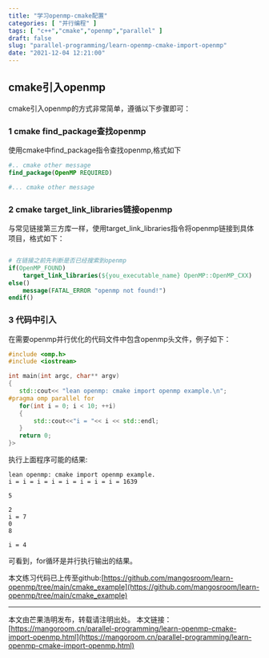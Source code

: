 ```yaml
---
title: "学习openmp-cmake配置"
categories: [ "并行编程" ]
tags: [ "c++","cmake","openmp","parallel" ]
draft: false
slug: "parallel-programming/learn-openmp-cmake-import-openmp"
date: "2021-12-04 12:21:00"
---
```


## cmake引入openmp

cmake引入openmp的方式非常简单，遵循以下步骤即可：

### 1 cmake find_package查找openmp

使用cmake中find_package指令查找openmp,格式如下

```cmake
#.. cmake other message
find_package(OpenMP REQUIRED)

#... cmake other message
```

### 2 cmake target_link_libraries链接openmp

与常见链接第三方库一样，使用target_link_libraries指令将openmp链接到具体项目，格式如下：

```cmake

# 在链接之前先判断是否已经搜索到openmp
if(OpenMP_FOUND)
    target_link_libraries(${you_executable_name} OpenMP::OpenMP_CXX)
else()
    message(FATAL_ERROR "openmp not found!")
endif()
```

### 3 代码中引入

在需要openmp并行优化的代码文件中包含openmp头文件，例子如下：

```cpp
#include <omp.h>
#include <iostream>

int main(int argc, char** argv)
{
   std::cout<< "lean openmp: cmake import openmp example.\n";
#pragma omp parallel for
   for(int i = 0; i < 10; ++i)
   {
       std::cout<<"i = "<< i << std::endl;
   }
   return 0;
}>
```


执行上面程序可能的结果:

```
lean openmp: cmake import openmp example.
i = i = i = i = i = i = i = i = 1639

5

2
i = 7
0
8

i = 4
```
可看到，for循环是并行执行输出的结果。

本文练习代码已上传至github:[https://github.com/mangosroom/learn-openmp/tree/main/cmake_example](https://github.com/mangosroom/learn-openmp/tree/main/cmake_example)


-----

本文由芒果浩明发布，转载请注明出处。
本文链接：[https://mangoroom.cn/parallel-programming/learn-openmp-cmake-import-openmp.html](https://mangoroom.cn/parallel-programming/learn-openmp-cmake-import-openmp.html)





